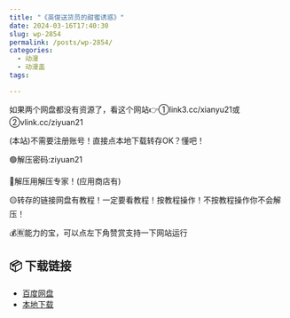 ```yaml
---
title: "《英俊送货员的甜蜜诱惑》"
date: 2024-03-16T17:40:30
slug: wp-2854
permalink: /posts/wp-2854/
categories:
  - 动漫
  - 动漫盖
tags:

---
```


如果两个网盘都没有资源了，看这个网站👉①link3.cc/xianyu21或②vlink.cc/ziyuan21

(本站)不需要注册账号！直接点本地下载转存OK？懂吧！

🟢解压密码:ziyuan21

🔵解压用解压专家！(应用商店有)

🟡转存的链接网盘有教程！一定要看教程！按教程操作！不按教程操作你不会解压！

💰🈶能力的宝，可以点左下角赞赏支持一下网站运行

## 📦 下载链接
- [百度网盘](https://blziyuan21.com/pay-download/2854?key=93ee73ddf1&down_id=0)
- [本地下载](https://blziyuan21.com/pay-download/2854?key=93ee73ddf1&down_id=1)

